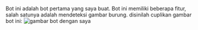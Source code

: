Bot ini adalah bot pertama yang saya buat. Bot ini memiliki beberapa fitur, salah satunya adalah mendeteksi gambar burung. disinilah cuplikan gambar bot ini: ![gambar bot dengan saya]("[blob:https://discord.com/b8acba89-6633-45c9-bb7e-4c5ec6923317](https://media.discordapp.net/attachments/964024534950899729/1405523421940682913/image.png?ex=689f2331&is=689dd1b1&hm=9e404362f898fb0a47e5f175264fb2237adc24dcbee5375849a4c8d90395397e&=&format=webp&quality=lossless&width=921&height=592)")
